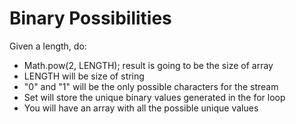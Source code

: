# Binary Possibilities

Given a length, do:
- Math.pow(2, LENGTH); result is going to be the size of array
- LENGTH will be size of string
- "0" and "1" will be the only possible characters for the stream
- Set<String> will store the unique binary values generated in the for loop
- You will have an array with all the possible unique values